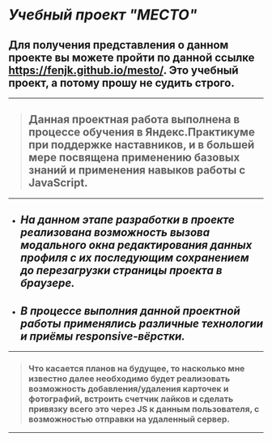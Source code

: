 # **_Учебный проект "МЕСТО"_**

## Для получения представления о данном проекте вы можете пройти по данной ссылке https://fenjk.github.io/mesto/. Это учебный проект, а потому прошу не судить строго.
___ 
> ## Данная проектная работа выполнена в процессе обучения в Яндекс.Практикуме при поддержке наставников, и в большей мере посвящена применению базовых знаний и применения навыков работы с JavaScript.
___
+ ## ***На данном этапе разработки в проекте реализована возможность вызова модального окна редактирования данных профиля с их последующим сохранением до перезагрузки страницы проекта в браузере.***
+ ## ***В процессе выполния данной проектной работы применялись различные технологии и приёмы responsive-вёрстки.***
___
> ### Что касается планов на будущее, то насколько мне известно далее необходимо будет реализовать возможность добавления/удаления карточек и фотографий, встроить счетчик лайков и сделать привязку всего это через JS к данным пользователя, с возможностью отправки на удаленный сервер.
 ___